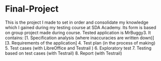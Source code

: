 # Final-Project
This is the project I made to set in order and consolidate my knowledge which I gained during my testing course at SDA Academy. Its form is based on group project made during course.
Tested application is MrBuggy3.
It contains:
[1. Specification analysis (where inaccuracies are written down)]
[3. Requirements of the application]
4. Test plan (in the process of making)
5. Test cases (with LibreOffice and Testrail )
6. Exploratory test 
7. Testing based on test cases (with Testrail)
8. Report (with Testrail)
